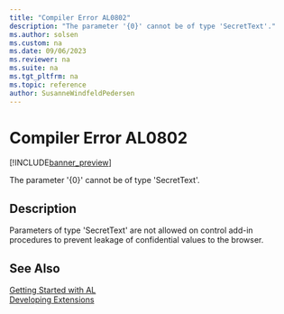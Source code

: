 ```yaml
---
title: "Compiler Error AL0802"
description: "The parameter '{0}' cannot be of type 'SecretText'."
ms.author: solsen
ms.custom: na
ms.date: 09/06/2023
ms.reviewer: na
ms.suite: na
ms.tgt_pltfrm: na
ms.topic: reference
author: SusanneWindfeldPedersen
---
```

[//]: # (START>DO_NOT_EDIT)
[//]: # (IMPORTANT:Do not edit any of the content between here and the END>DO_NOT_EDIT.)
[//]: # (Any modifications should be made in the .xml files in the ModernDev repo.)
# Compiler Error AL0802

[!INCLUDE[banner_preview](../includes/banner_preview.md)]

The parameter '{0}' cannot be of type 'SecretText'.


## Description
Parameters of type 'SecretText' are not allowed on control add-in procedures to prevent leakage of confidential values to the browser.  

[//]: # (IMPORTANT: END>DO_NOT_EDIT)
## See Also  
[Getting Started with AL](../devenv-get-started.md)  
[Developing Extensions](../devenv-dev-overview.md)  